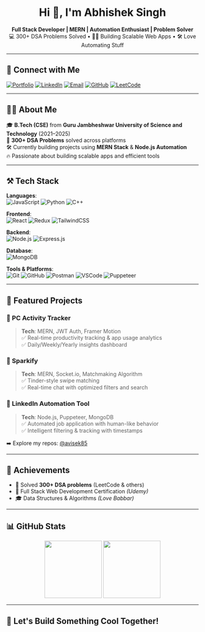 <h1 align="center">Hi 👋, I'm Abhishek Singh</h1>

<p align="center">
  <b>Full Stack Developer | MERN | Automation Enthusiast | Problem Solver</b><br>
  💻 300+ DSA Problems Solved • 👨‍💻 Building Scalable Web Apps • 🛠️ Love Automating Stuff
</p>

---

## 🔗 Connect with Me
[![Portfolio](https://img.shields.io/badge/Portfolio-Visit-blue)](https://abhishekdev.com)
[![LinkedIn](https://img.shields.io/badge/LinkedIn-AbhishekSingh-blue?logo=linkedin)](https://linkedin.com/in/abhishek-singh)
[![Email](https://img.shields.io/badge/Gmail-abhisheksinghrajput5888@gmail.com-red?logo=gmail)](mailto:abhisheksinghrajput5888@gmail.com)
[![GitHub](https://img.shields.io/badge/GitHub-avisek85-black?logo=github)](https://github.com/avisek85)
[![LeetCode](https://img.shields.io/badge/LeetCode-avisek-orange?logo=leetcode)](https://leetcode.com/avisek)

---

## 🧑‍💻 About Me

🎓 **B.Tech (CSE)** from **Guru Jambheshwar University of Science and Technology** (2021–2025)  
🧠 **300+ DSA Problems** solved across platforms  
🛠️ Currently building projects using **MERN Stack** & **Node.js Automation**  
🔥 Passionate about building scalable apps and efficient tools

---

## ⚒️ Tech Stack

**Languages**:  
![JavaScript](https://img.shields.io/badge/-JavaScript-black?style=flat-square&logo=javascript) ![Python](https://img.shields.io/badge/-Python-black?style=flat-square&logo=python) ![C++](https://img.shields.io/badge/-C++-black?style=flat-square&logo=c%2B%2B)

**Frontend**:  
![React](https://img.shields.io/badge/-React-black?style=flat-square&logo=react) ![Redux](https://img.shields.io/badge/-Redux-black?style=flat-square&logo=redux) ![TailwindCSS](https://img.shields.io/badge/-TailwindCSS-black?style=flat-square&logo=tailwind-css)

**Backend**:  
![Node.js](https://img.shields.io/badge/-Node.js-black?style=flat-square&logo=node.js) ![Express.js](https://img.shields.io/badge/-Express-black?style=flat-square&logo=express)

**Database**:  
![MongoDB](https://img.shields.io/badge/-MongoDB-black?style=flat-square&logo=mongodb)

**Tools & Platforms**:  
![Git](https://img.shields.io/badge/-Git-black?style=flat-square&logo=git) ![GitHub](https://img.shields.io/badge/-GitHub-black?style=flat-square&logo=github) ![Postman](https://img.shields.io/badge/-Postman-black?style=flat-square&logo=postman) ![VSCode](https://img.shields.io/badge/-VSCode-black?style=flat-square&logo=visual-studio-code) ![Puppeteer](https://img.shields.io/badge/-Puppeteer-black?style=flat-square&logo=puppeteer)

---

## 📌 Featured Projects

### 🔹 PC Activity Tracker
> **Tech**: MERN, JWT Auth, Framer Motion  
✅ Real-time productivity tracking & app usage analytics  
✅ Daily/Weekly/Yearly insights dashboard

### 🔹 Sparkify
> **Tech**: MERN, Socket.io, Matchmaking Algorithm  
✅ Tinder-style swipe matching  
✅ Real-time chat with optimized filters and search

### 🔹 LinkedIn Automation Tool
> **Tech**: Node.js, Puppeteer, MongoDB  
✅ Automated job application with human-like behavior  
✅ Intelligent filtering & tracking with timestamps

➡️ Explore my repos: [@avisek85](https://github.com/avisek85?tab=repositories)

---

## 🎯 Achievements

- 🧠 Solved **300+ DSA problems** (LeetCode & others)  
- 🏅 Full Stack Web Development Certification *(Udemy)*  
- 🎓 Data Structures & Algorithms *(Love Babbar)*

---

## 📊 GitHub Stats

<p align="center">
  <img src="https://github-readme-stats.vercel.app/api?username=avisek85&show_icons=true&theme=tokyonight" height="150" />
  <img src="https://github-readme-stats.vercel.app/api/top-langs/?username=avisek85&layout=compact&theme=tokyonight" height="150" />
</p>


---

## 🚀 Let's Build Something Cool Together!

